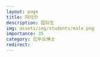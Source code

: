 ```yaml
---
layout: page
title: 阿玛尔
description: 国际生
img: assets/img/students/male.png
importance: 35
category: 已毕业博士
redirect:
---
```

